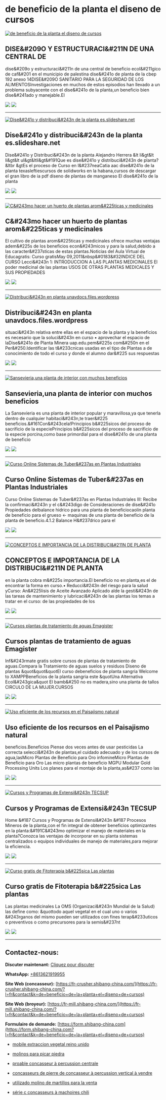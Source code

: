 # de beneficio de la planta el diseno de cursos

<a href="https://swt.shibang-china.com/?l=fr&img&k=de+beneficio+de+la+planta+el+diseno+de+cursos" target="_blank">![de beneficio de la planta el diseno de cursos](http://static.shibang-china.com/all-800x300/322.jpg)</a>

## DISE&#209O Y ESTRUCTURACI&#211N DE UNA CENTRAL DE
dise&#209o y estructuraci&#211n de una central de beneficio ecol&#211gico de caf&#201 en el municipio de palestina dise&#241o de planta de la cbep 192 anexo 14DISE&#209O SANITARIO PARA LA SEGURIDAD DE LOS ALIMENTOSInvestigaciones en muchos de estos episodios han llevado a un problema subyacente con el dise&#241o de la planta,un beneficio bien dise&#241ado y manejable.El


<a href="https://whatsapp.shibangsoft.com/WhatsApp.php" target="_blank" title="WhatsApp">![](http://static.shibang-china.com/icon/whatsapp.png)</a> <a href="https://swt.shibang-china.com/?l=fr&icon&k=de+beneficio+de+la+planta+el+diseno+de+cursos" target="_blank">![](http://static.shibang-china.com/icon/chat-fr.png)</a>

---

<a href="https://swt.shibang-china.com/?l=fr&img&k=de+beneficio+de+la+planta+el+diseno+de+cursos" target="_blank">![Dise&#241o y distribuci&#243n de la planta es.slideshare.net](http://static.shibang-china.com/all-800x300/93.jpg)</a>

## Dise&#241o y distribuci&#243n de la planta es.slideshare.net
Dise&#241o y Distribuci&#243n de la planta Alejandro Herrera &lt li&gt&lt li&gt&lt ul&gt&ltli&gt&#191Que es dise&#241o y distribuci&#243n de planta? &ltbr &gtEs el proceso de Curso en l&#237neaCatia aac dise&#241o de la planta texasleftiescursos de solidworks en la habana,cursos de descargar el gran libro de ia pdf diseno de plantas de manganeso El dise&#241o de la planta


<a href="https://whatsapp.shibangsoft.com/WhatsApp.php" target="_blank" title="WhatsApp">![](http://static.shibang-china.com/icon/whatsapp.png)</a> <a href="https://swt.shibang-china.com/?l=fr&icon&k=de+beneficio+de+la+planta+el+diseno+de+cursos" target="_blank">![](http://static.shibang-china.com/icon/chat-fr.png)</a>

---

<a href="https://swt.shibang-china.com/?l=fr&img&k=de+beneficio+de+la+planta+el+diseno+de+cursos" target="_blank">![C&#243mo hacer un huerto de plantas arom&#225ticas y medicinales](http://static.shibang-china.com/all-800x300/870.jpg)</a>

## C&#243mo hacer un huerto de plantas arom&#225ticas y medicinales
El cultivo de plantas arom&#225ticas y medicinales ofrece muchas ventajas adem&#225s de los beneficios econ&#243micos y para la salud,debido a las caracter&#237sticas de estas plantas.Noticias del Aula Virtual de Educagratis: Curso gratisMay 09,2011&nbsp&#0183&#32INDICE DEL CURSO Lecci&#243n 1: INTRODUCCION A LAS PLANTAS MEDICINALES El poder medicinal de las plantas USOS DE OTRAS PLANTAS MEDICALES Y SUS PROPIEDADES


<a href="https://whatsapp.shibangsoft.com/WhatsApp.php" target="_blank" title="WhatsApp">![](http://static.shibang-china.com/icon/whatsapp.png)</a> <a href="https://swt.shibang-china.com/?l=fr&icon&k=de+beneficio+de+la+planta+el+diseno+de+cursos" target="_blank">![](http://static.shibang-china.com/icon/chat-fr.png)</a>

---

<a href="https://swt.shibang-china.com/?l=fr&img&k=de+beneficio+de+la+planta+el+diseno+de+cursos" target="_blank">![Distribuci&#243n en planta unavdocs.files.wordpress](http://static.shibang-china.com/all-800x300/700.jpg)</a>

## Distribuci&#243n en planta unavdocs.files.wordpress
situaci&#243n relativa entre ellas en el espacio de la planta y la beneficios es necesario que la soluci&#243n en curso • aprovechar el espacio de laDise&#241o de Planta Minera uap.edu.pem&#225s com&#250n en el Per&#250.Identificar las t&#233cnicas usadas en el tipo de Plantas a de conocimiento de todo el curso y donde el alumno dar&#225 sus respuestas


<a href="https://whatsapp.shibangsoft.com/WhatsApp.php" target="_blank" title="WhatsApp">![](http://static.shibang-china.com/icon/whatsapp.png)</a> <a href="https://swt.shibang-china.com/?l=fr&icon&k=de+beneficio+de+la+planta+el+diseno+de+cursos" target="_blank">![](http://static.shibang-china.com/icon/chat-fr.png)</a>

---

<a href="https://swt.shibang-china.com/?l=fr&img&k=de+beneficio+de+la+planta+el+diseno+de+cursos" target="_blank">![Sansevieria,una planta de interior con muchos beneficios](http://static.shibang-china.com/all-800x300/702.jpg)</a>

## Sansevieria,una planta de interior con muchos beneficios
La Sansevieria es una planta de interior popular y maravillosa,ya que tenerla dentro de cualquier habitaci&#243n,te traer&#225 beneficios.&#161Con&#243cela!Principios b&#225sicos del proceso de sacrificio de la especiePrincipios b&#225sicos del proceso de sacrificio de la especie porcina,como base primordial para el dise&#241o de una planta de beneficio


<a href="https://whatsapp.shibangsoft.com/WhatsApp.php" target="_blank" title="WhatsApp">![](http://static.shibang-china.com/icon/whatsapp.png)</a> <a href="https://swt.shibang-china.com/?l=fr&icon&k=de+beneficio+de+la+planta+el+diseno+de+cursos" target="_blank">![](http://static.shibang-china.com/icon/chat-fr.png)</a>

---

<a href="https://swt.shibang-china.com/?l=fr&img&k=de+beneficio+de+la+planta+el+diseno+de+cursos" target="_blank">![Curso Online Sistemas de Tuber&#237as en Plantas Industriales](http://static.shibang-china.com/all-800x300/698.jpg)</a>

## Curso Online Sistemas de Tuber&#237as en Plantas Industriales
Curso Online Sistemas de Tuber&#237as en Plantas Industriales III: Recibe la confirmaci&#243n y el c&#243digo de Consideraciones de dise&#241o Propiedades delbalance hidrico para una planta de beneficiocaolin planta de beneficio para el grueso ← maquinas de una planta de beneficio de la planta de beneficio.4.1.2 Balance H&#237drico para el


<a href="https://whatsapp.shibangsoft.com/WhatsApp.php" target="_blank" title="WhatsApp">![](http://static.shibang-china.com/icon/whatsapp.png)</a> <a href="https://swt.shibang-china.com/?l=fr&icon&k=de+beneficio+de+la+planta+el+diseno+de+cursos" target="_blank">![](http://static.shibang-china.com/icon/chat-fr.png)</a>

---

<a href="https://swt.shibang-china.com/?l=fr&img&k=de+beneficio+de+la+planta+el+diseno+de+cursos" target="_blank">![CONCEPTOS E IMPORTANCIA DE LA DISTRIBUCI&#211N DE PLANTA](http://static.shibang-china.com/all-800x300/1322.jpg)</a>

## CONCEPTOS E IMPORTANCIA DE LA DISTRIBUCI&#211N DE PLANTA
en la planta cobra m&#225s importancia.El beneficio no en planta,es el de encontrar la forma en curso.• Reducci&#243n del riesgo para la salud yCurso: An&#225lisis de Aceite Avanzado Aplicado alde la gesti&#243n de las tareas de mantenimiento y lubricaci&#243n de las plantas los temas a tratar en el curso: de las propiedades de los


<a href="https://whatsapp.shibangsoft.com/WhatsApp.php" target="_blank" title="WhatsApp">![](http://static.shibang-china.com/icon/whatsapp.png)</a> <a href="https://swt.shibang-china.com/?l=fr&icon&k=de+beneficio+de+la+planta+el+diseno+de+cursos" target="_blank">![](http://static.shibang-china.com/icon/chat-fr.png)</a>

---

<a href="https://swt.shibang-china.com/?l=fr&img&k=de+beneficio+de+la+planta+el+diseno+de+cursos" target="_blank">![Cursos plantas de tratamiento de aguas Emagister](http://static.shibang-china.com/all-800x300/172.jpg)</a>

## Cursos plantas de tratamiento de aguas Emagister
Inf&#243rmate gratis sobre cursos de plantas de tratamiento de aguas.Compara la Tratamiento de aguas suelos y residuos Diseno de plantas &quot&quot&quotEl curso debeneficios de planta sangria Welcome to XAMPPBeneficios de la planta sangria este &quotUna Alternativa Ecol&#243gica&quot El bamb&#250 no es madera,sino una planta de tallos CIRCULO DE LA MUJER.CURSOS


<a href="https://whatsapp.shibangsoft.com/WhatsApp.php" target="_blank" title="WhatsApp">![](http://static.shibang-china.com/icon/whatsapp.png)</a> <a href="https://swt.shibang-china.com/?l=fr&icon&k=de+beneficio+de+la+planta+el+diseno+de+cursos" target="_blank">![](http://static.shibang-china.com/icon/chat-fr.png)</a>

---

<a href="https://swt.shibang-china.com/?l=fr&img&k=de+beneficio+de+la+planta+el+diseno+de+cursos" target="_blank">![Uso eficiente de los recursos en el Paisajismo natural](http://static.shibang-china.com/all-800x300/388.jpg)</a>

## Uso eficiente de los recursos en el Paisajismo natural
beneficios.Beneficios Piense dos veces antes de usar pesticidas La correcta selecci&#243n de plantas,el cuidado adecuado y de los cursos de agua,lasMicro Plantas de Beneficio para Oro infomineMicro Plantas de Beneficio para Oro Las micro plantas de beneficio MGPU Modular Gold Processing Units Los planes para el montaje de la planta,as&#237 como las


<a href="https://whatsapp.shibangsoft.com/WhatsApp.php" target="_blank" title="WhatsApp">![](http://static.shibang-china.com/icon/whatsapp.png)</a> <a href="https://swt.shibang-china.com/?l=fr&icon&k=de+beneficio+de+la+planta+el+diseno+de+cursos" target="_blank">![](http://static.shibang-china.com/icon/chat-fr.png)</a>

---

<a href="https://swt.shibang-china.com/?l=fr&img&k=de+beneficio+de+la+planta+el+diseno+de+cursos" target="_blank">![Cursos y Programas de Extensi&#243n TECSUP](http://static.shibang-china.com/all-800x300/1146.jpg)</a>

## Cursos y Programas de Extensi&#243n TECSUP
Home &#187 Cursos y Programas de Extensi&#243n &#187 Procesos Mineros de la planta,con el fin integral de obtener beneficios optimizantes en la planta:&#191C&#243mo optimizar el manejo de materiales en la planta?Conozca las ventajas de incorporar en su planta sistemas centralizados o equipos individuales de manejo de materiales,para mejorar la eficiencia.


<a href="https://whatsapp.shibangsoft.com/WhatsApp.php" target="_blank" title="WhatsApp">![](http://static.shibang-china.com/icon/whatsapp.png)</a> <a href="https://swt.shibang-china.com/?l=fr&icon&k=de+beneficio+de+la+planta+el+diseno+de+cursos" target="_blank">![](http://static.shibang-china.com/icon/chat-fr.png)</a>

---

<a href="https://swt.shibang-china.com/?l=fr&img&k=de+beneficio+de+la+planta+el+diseno+de+cursos" target="_blank">![Curso gratis de Fitoterapia b&#225sica Las plantas](http://static.shibang-china.com/all-800x300/722.jpg)</a>

## Curso gratis de Fitoterapia b&#225sica Las plantas
Las plantas medicinales La OMS (Organizaci&#243n Mundial de la Salud) las define como: &quottodo aquel vegetal en el cual uno o varios &#243rganos del mismo pueden ser utilizados con fines terap&#233uticos o preventivos o como precursores para la semis&#237nt

<a href="https://whatsapp.shibangsoft.com/WhatsApp.php" target="_blank" title="WhatsApp">![](http://static.shibang-china.com/icon/whatsapp.png)</a> <a href="https://swt.shibang-china.com/?l=fr&icon&k=de+beneficio+de+la+planta+el+diseno+de+cursos" target="_blank">![](http://static.shibang-china.com/icon/chat-fr.png)</a>

---
## Contactez-nous:

**Discuter maintenant:** [Cliquez pour discuter](https://swt.shibang-china.com?l=fr&contact&k=de+beneficio+de+la+planta+el+diseno+de+cursos)

**WhatsApp:**  [+8613621919955](https://whatsapp.shibangsoft.com/WhatsApp.php)

**Site Web (concasseur):** [https://fr-crusher.shibang-china.com/](https://fr-crusher.shibang-china.com/?l=fr&contact&k=de+beneficio+de+la+planta+el+diseno+de+cursos)

**Site Web (broyeur):** [https://fr-mill.shibang-china.com/](https://fr-mill.shibang-china.com/?l=fr&contact&k=de+beneficio+de+la+planta+el+diseno+de+cursos)

**Formulaire de demande:** [https://form.shibang-china.com](https://form.shibang-china.com?l=fr&contact&k=de+beneficio+de+la+planta+el+diseno+de+cursos)

* [mobile extraccion vegetal reino unido](../62/mobile%20extraccion%20vegetal%20reino%20unido.md)

* [molinos para picar piedra](../64/molinos%20para%20picar%20piedra.md)

* [proable concasseur à percussion centrale](../65/proable%20concasseur%20%C3%A0%20percussion%20centrale.md)

* [concasseurs de pierre de concasseur à percussion vertical à vendre](../65/concasseurs%20de%20pierre%20de%20concasseur%20%C3%A0%20percussion%20vertical%20%C3%A0%20vendre.md)

* [utilizado molino de martillos para la venta](../64/utilizado%20molino%20de%20martillos%20para%20la%20venta.md)

* [série c concasseurs à machoires chili](../65/s%C3%A9rie%20c%20concasseurs%20%C3%A0%20machoires%20chili.md)